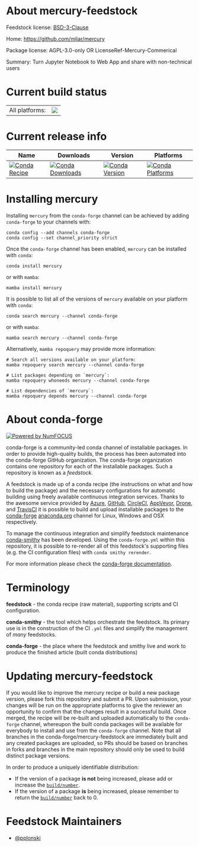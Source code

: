 About mercury-feedstock
=======================

Feedstock license: [BSD-3-Clause](https://github.com/conda-forge/mercury-feedstock/blob/main/LICENSE.txt)

Home: https://github.com/mljar/mercury

Package license: AGPL-3.0-only OR LicenseRef-Mercury-Commerical

Summary: Turn Jupyter Notebook to Web App and share with non-technical users

Current build status
====================


<table><tr><td>All platforms:</td>
    <td>
      <a href="https://dev.azure.com/conda-forge/feedstock-builds/_build/latest?definitionId=18699&branchName=main">
        <img src="https://dev.azure.com/conda-forge/feedstock-builds/_apis/build/status/mercury-feedstock?branchName=main">
      </a>
    </td>
  </tr>
</table>

Current release info
====================

| Name | Downloads | Version | Platforms |
| --- | --- | --- | --- |
| [![Conda Recipe](https://img.shields.io/badge/recipe-mercury-green.svg)](https://anaconda.org/conda-forge/mercury) | [![Conda Downloads](https://img.shields.io/conda/dn/conda-forge/mercury.svg)](https://anaconda.org/conda-forge/mercury) | [![Conda Version](https://img.shields.io/conda/vn/conda-forge/mercury.svg)](https://anaconda.org/conda-forge/mercury) | [![Conda Platforms](https://img.shields.io/conda/pn/conda-forge/mercury.svg)](https://anaconda.org/conda-forge/mercury) |

Installing mercury
==================

Installing `mercury` from the `conda-forge` channel can be achieved by adding `conda-forge` to your channels with:

```
conda config --add channels conda-forge
conda config --set channel_priority strict
```

Once the `conda-forge` channel has been enabled, `mercury` can be installed with `conda`:

```
conda install mercury
```

or with `mamba`:

```
mamba install mercury
```

It is possible to list all of the versions of `mercury` available on your platform with `conda`:

```
conda search mercury --channel conda-forge
```

or with `mamba`:

```
mamba search mercury --channel conda-forge
```

Alternatively, `mamba repoquery` may provide more information:

```
# Search all versions available on your platform:
mamba repoquery search mercury --channel conda-forge

# List packages depending on `mercury`:
mamba repoquery whoneeds mercury --channel conda-forge

# List dependencies of `mercury`:
mamba repoquery depends mercury --channel conda-forge
```


About conda-forge
=================

[![Powered by
NumFOCUS](https://img.shields.io/badge/powered%20by-NumFOCUS-orange.svg?style=flat&colorA=E1523D&colorB=007D8A)](https://numfocus.org)

conda-forge is a community-led conda channel of installable packages.
In order to provide high-quality builds, the process has been automated into the
conda-forge GitHub organization. The conda-forge organization contains one repository
for each of the installable packages. Such a repository is known as a *feedstock*.

A feedstock is made up of a conda recipe (the instructions on what and how to build
the package) and the necessary configurations for automatic building using freely
available continuous integration services. Thanks to the awesome service provided by
[Azure](https://azure.microsoft.com/en-us/services/devops/), [GitHub](https://github.com/),
[CircleCI](https://circleci.com/), [AppVeyor](https://www.appveyor.com/),
[Drone](https://cloud.drone.io/welcome), and [TravisCI](https://travis-ci.com/)
it is possible to build and upload installable packages to the
[conda-forge](https://anaconda.org/conda-forge) [anaconda.org](https://anaconda.org/)
channel for Linux, Windows and OSX respectively.

To manage the continuous integration and simplify feedstock maintenance
[conda-smithy](https://github.com/conda-forge/conda-smithy) has been developed.
Using the ``conda-forge.yml`` within this repository, it is possible to re-render all of
this feedstock's supporting files (e.g. the CI configuration files) with ``conda smithy rerender``.

For more information please check the [conda-forge documentation](https://conda-forge.org/docs/).

Terminology
===========

**feedstock** - the conda recipe (raw material), supporting scripts and CI configuration.

**conda-smithy** - the tool which helps orchestrate the feedstock.
                   Its primary use is in the construction of the CI ``.yml`` files
                   and simplify the management of *many* feedstocks.

**conda-forge** - the place where the feedstock and smithy live and work to
                  produce the finished article (built conda distributions)


Updating mercury-feedstock
==========================

If you would like to improve the mercury recipe or build a new
package version, please fork this repository and submit a PR. Upon submission,
your changes will be run on the appropriate platforms to give the reviewer an
opportunity to confirm that the changes result in a successful build. Once
merged, the recipe will be re-built and uploaded automatically to the
`conda-forge` channel, whereupon the built conda packages will be available for
everybody to install and use from the `conda-forge` channel.
Note that all branches in the conda-forge/mercury-feedstock are
immediately built and any created packages are uploaded, so PRs should be based
on branches in forks and branches in the main repository should only be used to
build distinct package versions.

In order to produce a uniquely identifiable distribution:
 * If the version of a package **is not** being increased, please add or increase
   the [``build/number``](https://docs.conda.io/projects/conda-build/en/latest/resources/define-metadata.html#build-number-and-string).
 * If the version of a package **is** being increased, please remember to return
   the [``build/number``](https://docs.conda.io/projects/conda-build/en/latest/resources/define-metadata.html#build-number-and-string)
   back to 0.

Feedstock Maintainers
=====================

* [@pplonski](https://github.com/pplonski/)

